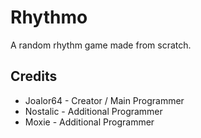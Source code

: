 # Rhythmo

A random rhythm game made from scratch.

## Credits
* Joalor64 - Creator / Main Programmer
* Nostalic - Additional Programmer
* Moxie - Additional Programmer